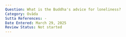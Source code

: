 ```yaml
---
Question: What is the Buddha's advice for loneliness?
Category: Ovāda
Sutta References: -
Date Entered: March 29, 2025
Review Status: Not started
---
```

